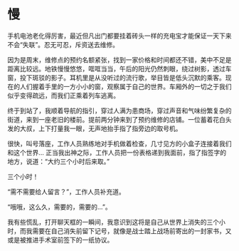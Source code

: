 # 慢

手机电池老化得厉害，最近但凡出门都要挂着砖头一样的充电宝才能保证一天下来不会“失联”。忍无可忍，斥资送去维修。

因为是周末，维修点的预约名额紧张，找到一家价格和时间都还不错，美中不足是距离比较远。地铁慢慢悠悠，哐哐当当，午后的阳光仍然刺眼，绕过树影，透过车窗，投下斑驳的影子。耳机里是从没听过的流行歌，举目皆是低头沉默的乘客。现在的人们握着手里的一方小小的窗，观察属于自己的世界。车厢外的一切之于我们似乎变得疏远，而我们正乘着列车逃离。

终于到站了，我顺着导航的指引，穿过人满为患商场，穿过声音和气味纷繁复杂的街道，来到一座老旧的楼前。提前两分钟来到了预约维修的店铺。一位蓄着花白头发的大叔，上下打量我一眼，无声地抬手指了指旁边的取号机。

很快，叫号落座，工作人员熟练地对手机做着检查，几寸见方的小盒子连接着我们和这个世界... 正当我出神之际，工作人员把一份表格递到我面前，指了指签字的地方，说道：“大约三个小时后来取。”

三个小时！

“需不需要给人留言？”，工作人员补充道。

“哦哦，这么久，需要的，需要的...”。

我有些慌乱，打开聊天框的一瞬间，我意识到这将是自己从世界上消失的三个小时，而我需要在自己消失前留下记号，就像是战士踏上战场前寄出的一封家书，又或是被推进手术室前签下的一纸协议。

